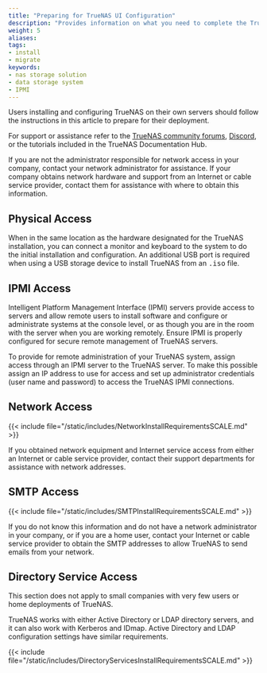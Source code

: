 ```yaml
---
title: "Preparing for TrueNAS UI Configuration"
description: "Provides information on what you need to complete the TrueNAS configuration using the TrueNAS UI."
weight: 5
aliases:
tags:
- install
- migrate
keywords:
- nas storage solution
- data storage system
- IPMI
---
```


Users installing and configuring TrueNAS on their own servers should follow the instructions in this article to prepare for their deployment.

For support or assistance refer to the [TrueNAS community forums](https://forums.truenas.com/), [Discord](https://discord.com/invite/Q3St5fPETd), or the tutorials included in the TrueNAS Documentation Hub.

If you are not the administrator responsible for network access in your company, contact your network administrator for assistance.
If your company obtains network hardware and support from an Internet or cable service provider, contact them for assistance with where to obtain this information.

## Physical Access

When in the same location as the hardware designated for the TrueNAS installation, you can connect a monitor and keyboard to the system to do the initial installation and configuration.
An additional USB port is required when using a USB storage device to install TrueNAS from an <kbd>.iso</kbd> file.

## IPMI Access

Intelligent Platform Management Interface (IPMI) servers provide access to servers and allow remote users to install software and configure or administrate systems at the console level, or as though you are in the room with the server when you are working remotely. Ensure IPMI is properly configured for secure remote management of TrueNAS servers.

To provide for remote administration of your TrueNAS system, assign access through an IPMI server to the TrueNAS server.
To make this possible assign an IP address to use for access and set up administrator credentials (user name and password) to access the TrueNAS IPMI connections.

## Network Access

{{< include file="/static/includes/NetworkInstallRequirementsSCALE.md" >}}

If you obtained network equipment and Internet service access from either an Internet or cable service provider, contact their support departments for assistance with network addresses.

## SMTP Access

{{< include file="/static/includes/SMTPInstallRequirementsSCALE.md" >}}

If you do not know this information and do not have a network administrator in your company, or if you are a home user, contact your Internet or cable service provider to obtain the SMTP addresses to allow TrueNAS to send emails from your network.

## Directory Service Access

This section does not apply to small companies with very few users or home deployments of TrueNAS.

TrueNAS works with either Active Directory or LDAP directory servers, and it can also work with Kerberos and IDmap.
Active Directory and LDAP configuration settings have similar requirements.

{{< include file="/static/includes/DirectoryServicesInstallRequirementsSCALE.md" >}}
